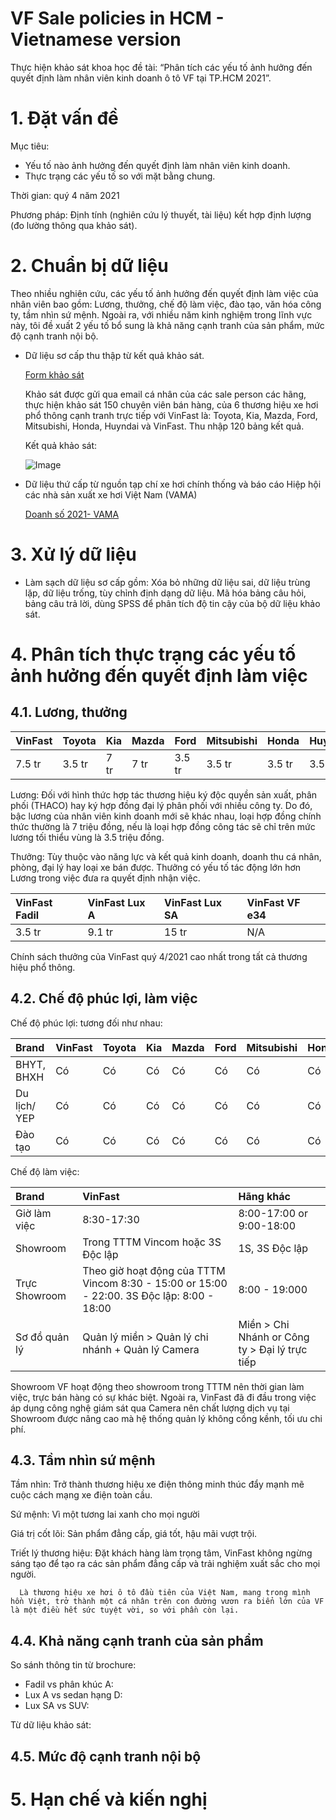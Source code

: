 # VF Sale policies in HCM - Vietnamese version

Thực hiện khảo sát khoa học đề tài: “Phân tích các yếu tố ảnh hưởng đến quyết định làm nhân viên kinh doanh ô tô VF tại TP.HCM 2021”.

# 1. Đặt vấn đề
Mục tiêu: 
- Yếu tố nào ảnh hưởng đến quyết định làm nhân viên kinh doanh.
- Thực trạng các yếu tố so với mặt bằng chung.

Thời gian: quý 4 năm 2021

Phương pháp: Định tính (nghiên cứu lý thuyết, tài liệu) kết hợp định lượng (đo lường thông qua khảo sát).
# 2. Chuẩn bị dữ liệu
Theo nhiều nghiên cứu, các yếu tố ảnh hưởng đến quyết định làm việc của nhân viên bao gồm: Lương, thưởng, chế độ làm việc, đào tạo, văn hóa công ty, tầm nhìn sứ mệnh. Ngoài ra, với nhiều năm kinh nghiệm trong lĩnh vực này, tôi đề xuất 2 yếu tố bổ sung là khả năng cạnh tranh của sản phẩm, mức độ cạnh tranh nội bộ.

- Dữ liệu sơ cấp thu thập từ kết quả khảo sát.

  [Form khảo sát](https://docs.google.com/forms/d/e/1FAIpQLSfEiDt4blafsnS0-OI65lrqMBET7rwqhSP-A8PKuoJ5pdew1Q/viewform?usp=sf_link)

  Khảo sát được gửi qua email cá nhân của các sale person các hãng, thực hiện khảo sát 150 chuyên viên bán hàng, của 6 thương hiệu xe hơi phổ thông cạnh tranh trực tiếp với VinFast là: Toyota, Kia, Mazda, Ford, Mitsubishi, Honda, Huyndai và VinFast. Thu nhập 120 bảng kết quả.

  Kết quả khảo sát: 

  ![Image]()

- Dữ liệu thứ cấp từ nguồn tạp chí xe hơi chính thống và báo cáo Hiệp hội các nhà sản xuất xe hơi Việt Nam (VAMA)

  [Doanh số 2021- VAMA](http://vama.org.vn/Data/upload/files/2021/Thang12-2021/VAMA%20sales%20report%20December%202021%20-%20Detail.pdf)

# 3. Xử lý dữ liệu
- Làm sạch dữ liệu sơ cấp gồm: Xóa bỏ những dữ liệu sai, dữ liệu trùng lặp, dữ liệu trống, tùy chỉnh định dạng dữ liệu. Mã hóa bảng câu hỏi, bảng câu trả lời, dùng SPSS để phân tích độ tin cậy của bộ dữ liệu khảo sát.

# 4. Phân tích thực trạng các yếu tố ảnh hưởng đến quyết định làm việc
## 4.1. Lương, thưởng
|VinFast|Toyota|Kia|Mazda|Ford|Mitsubishi|Honda|Huyndai
|:-----|:-----|:----|:----|:----|:----|:------|:----|
|7.5 tr|3.5 tr|7 tr|7 tr|3.5 tr|3.5 tr|3.5 tr|3.5 tr|

Lương: Đối với hình thức hợp tác thương hiệu ký độc quyền sản xuất, phân phối (THACO) hay ký hợp đồng đại lý phân phối với nhiều công ty. Do đó, bậc lương của nhân viên kinh doanh mới sẽ khác nhau, loại hợp đồng chính thức thường là 7 triệu đồng, nếu là loại hợp đồng công tác sẽ chỉ trên mức lương tối thiểu vùng là 3.5 triệu đồng.

Thưởng: Tùy thuộc vào năng lực và kết quả kinh doanh, doanh thu cá nhân, phòng, đại lý hay loại xe bán được. Thưởng có yếu tố tác động lớn hơn Lương trong việc đưa ra quyết định nhận việc.

|VinFast Fadil|VinFast Lux A|VinFast Lux SA|VinFast VF e34|
|:-----|:-----|:----|:----|
|3.5 tr|9.1 tr|15 tr|N/A|

Chính sách thưởng của VinFast quý 4/2021 cao nhất trong tất cả thương hiệu phổ thông.
## 4.2. Chế độ phúc lợi, làm việc

Chế độ phúc lợi: tương đối như nhau:

|Brand|VinFast|Toyota|Kia|Mazda|Ford|Mitsubishi|Honda|Huyndai
|:----|:-----|:-----|:----|:----|:----|:----|:------|:----|
|BHYT, BHXH|Có|Có|Có|Có|Có|Có|Có|
Du lịch/ YEP|Có|Có|Có|Có|Có|Có|Có|
Đào tạo|Có|Có|Có|Có|Có|Có|Có|

Chế độ làm việc: 

|Brand|VinFast|Hãng khác|
|:----|:-----|:-----|
|Giờ làm việc|8:30-17:30|8:00-17:00 or 9:00-18:00|
|Showroom|Trong TTTM Vincom hoặc 3S Độc lập| 1S, 3S Độc lập
|Trực Showroom|Theo giờ hoạt động của TTTM Vincom 8:30 - 15:00 or 15:00 - 22:00. 3S Độc lập: 8:00 - 18:00| 8:00 - 19:000
|Sơ đồ quản lý|Quản lý miền > Quản lý chi nhánh + Quản lý Camera| Miền > Chi Nhánh or Công ty > Đại lý trực tiếp

Showroom VF hoạt động theo showroom trong TTTM nên thời gian làm việc, trực bán hàng có sự khác biệt. Ngoài ra, VinFast đã đi đầu trong việc áp dụng công nghệ giám sát qua Camera nên chất lượng dịch vụ tại Showroom được nâng cao mà hệ thống quản lý không cồng kềnh, tối ưu chi phí.

## 4.3. Tầm nhìn sứ mệnh
Tầm nhìn: Trở thành thương hiệu xe điện thông minh thúc đẩy mạnh mẽ cuộc cách mạng xe điện toàn cầu.

Sứ mệnh: Vì một tương lai xanh cho mọi người

Giá trị cốt lõi: Sản phẩm đẳng cấp, giá tốt, hậu mãi vượt trội.

Triết lý thương hiệu: Đặt khách hàng làm trọng tâm, VinFast không ngừng sáng tạo để tạo ra các sản phẩm đẳng cấp và trải nghiệm xuất sắc cho mọi người.

      Là thương hiệu xe hơi ô tô đầu tiên của Việt Nam, mang trong mình hồn Việt, trở thành một cá nhân trên con đường vươn ra biển lớn của VF là một điều hết sức tuyệt vời, so với phần còn lại.
## 4.4. Khả năng cạnh tranh của sản phẩm

So sánh thông tin từ brochure:
- Fadil vs phân khúc A:
- Lux A vs sedan hạng D:
- Lux SA vs SUV:

Từ dữ liệu khảo sát:

## 4.5. Mức độ cạnh tranh nội bộ
# 5. Hạn chế và kiến nghị




